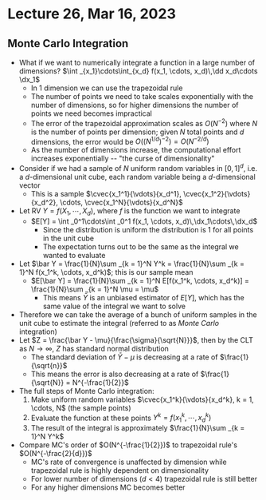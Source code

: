 # Lecture 26, Mar 16, 2023

## Monte Carlo Integration

* What if we want to numerically integrate a function in a large number of dimensions? $\int _{x_1}\cdots\int_{x_d} f(x_1, \cdots, x_d)\,\dd x_d\cdots \dx_1$
	* In 1 dimension we can use the trapezoidal rule
	* The number of points we need to take scales exponentially with the number of dimensions, so for higher dimensions the number of points we need becomes impractical
	* The error of the trapezoidal approximation scales as $O(N^{-2})$ where $N$ is the number of points per dimension; given $N$ total points and $d$ dimensions, the error would be $O((N^{1/d})^{-2}) = O(N^{-2/d})$
	* As the number of dimensions increase, the computational effort increases exponentially -- "the curse of dimensionality"
* Consider if we had a sample of $N$ uniform random variables in $[0, 1]^d$, i.e. a $d$-dimensional unit cube, each random variable being a $d$-dimensional vector
	* This is a sample $\cvec{x_1^1}{\vdots}{x_d^1}, \cvec{x_1^2}{\vdots}{x_d^2}, \cdots, \cvec{x_1^N}{\vdots}{x_d^N}$
* Let RV $Y = f(X_1, \cdots, X_d)$, where $f$ is the function we want to integrate
	* $E[Y] = \int _0^1\cdots\int _0^1 f(x_1, \cdots, x_d)\,\dx_1\cdots\,\dx_d$
		* Since the distribution is uniform the distribution is 1 for all points in the unit cube
		* The expectation turns out to be the same as the integral we wanted to evaluate
* Let $\bar Y = \frac{1}{N}\sum _{k = 1}^N Y^k = \frac{1}{N}\sum _{k = 1}^N f(x_1^k, \cdots, x_d^k)$; this is our sample mean
	* $E[\bar Y] = \frac{1}{N}\sum _{k = 1}^N E[f(x_1^k, \cdots, x_d^k)] = \frac{1}{N}\sum _{k = 1}^N \mu = \mu$
		* This means $\bar Y$ is an unbiased estimator of $E[Y]$, which has the same value of the integral we want to solve
* Therefore we can take the average of a bunch of uniform samples in the unit cube to estimate the integral (referred to as *Monte Carlo* integration)
* Let $Z = \frac{\bar Y - \mu}{\frac{\sigma}{\sqrt{N}}}$, then by the CLT as $N \to \infty$, $Z$ has standard normal distribution
	* The standard deviation of $\bar Y - \mu$ is decreasing at a rate of $\frac{1}{\sqrt{n}}$
	* This means the error is also decreasing at a rate of $\frac{1}{\sqrt{N}} = N^{-\frac{1}{2}}$
* The full steps of Monte Carlo integration:
	1. Make uniform random variables $\cvec{x_1^k}{\vdots}{x_d^k}, k = 1, \cdots, N$ (the sample points)
	2. Evaluate the function at these points $Y^k = f(x_1^k, \cdots, x_d^k)$
	3. The result of the integral is approximately $\frac{1}{N}\sum _{k = 1}^N Y^k$
* Compare MC's order of $O(N^{-\frac{1}{2}})$ to trapezoidal rule's $O(N^{-\frac{2}{d}})$
	* MC's rate of convergence is unaffected by dimension while trapezoidal rule is highly dependent on dimensionality
	* For lower number of dimensions ($d < 4$) trapezoidal rule is still better
	* For any higher dimensions MC becomes better

